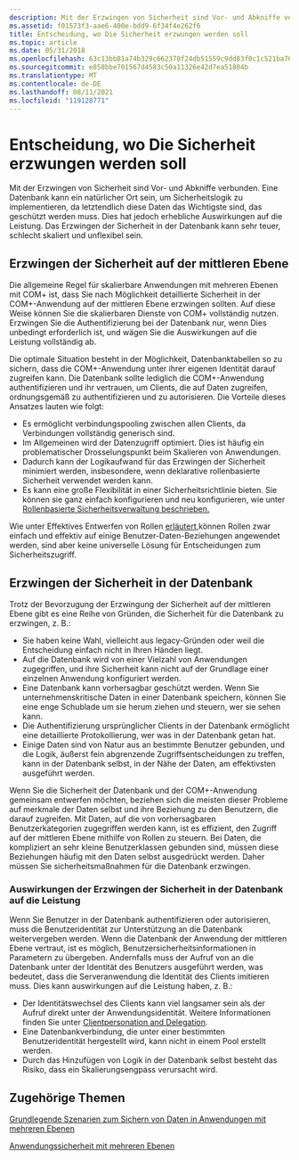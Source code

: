 ```yaml
---
description: Mit der Erzwingen von Sicherheit sind Vor- und Abkniffe verbunden.
ms.assetid: f01573f3-aae6-400e-bdd9-6f34f4e262f6
title: Entscheidung, wo Die Sicherheit erzwungen werden soll
ms.topic: article
ms.date: 05/31/2018
ms.openlocfilehash: 63c13bb81a74b329c662370f24db51559c9dd83f0c1c521ba70dfdcb8be1c813
ms.sourcegitcommit: e858bbe701567d4583c50a11326e42d7ea51804b
ms.translationtype: MT
ms.contentlocale: de-DE
ms.lasthandoff: 08/11/2021
ms.locfileid: "119128771"
---
```

# <a name="deciding-where-to-enforce-security"></a>Entscheidung, wo Die Sicherheit erzwungen werden soll

Mit der Erzwingen von Sicherheit sind Vor- und Abkniffe verbunden. Eine Datenbank kann ein natürlicher Ort sein, um Sicherheitslogik zu implementieren, da letztendlich diese Daten das Wichtigste sind, das geschützt werden muss. Dies hat jedoch erhebliche Auswirkungen auf die Leistung. Das Erzwingen der Sicherheit in der Datenbank kann sehr teuer, schlecht skaliert und unflexibel sein.

## <a name="enforcing-security-in-the-middle-tier"></a>Erzwingen der Sicherheit auf der mittleren Ebene

Die allgemeine Regel für skalierbare Anwendungen mit mehreren Ebenen mit COM+ ist, dass Sie nach Möglichkeit detaillierte Sicherheit in der COM+-Anwendung auf der mittleren Ebene erzwingen sollten. Auf diese Weise können Sie die skalierbaren Dienste von COM+ vollständig nutzen. Erzwingen Sie die Authentifizierung bei der Datenbank nur, wenn Dies unbedingt erforderlich ist, und wägen Sie die Auswirkungen auf die Leistung vollständig ab.

Die optimale Situation besteht in der Möglichkeit, Datenbanktabellen so zu sichern, dass die COM+-Anwendung unter ihrer eigenen Identität darauf zugreifen kann. Die Datenbank sollte lediglich die COM+-Anwendung authentifizieren und ihr vertrauen, um Clients, die auf Daten zugreifen, ordnungsgemäß zu authentifizieren und zu autorisieren. Die Vorteile dieses Ansatzes lauten wie folgt:

-   Es ermöglicht verbindungspooling zwischen allen Clients, da Verbindungen vollständig generisch sind.
-   Im Allgemeinen wird der Datenzugriff optimiert. Dies ist häufig ein problematischer Drosselungspunkt beim Skalieren von Anwendungen.
-   Dadurch kann der Logikaufwand für das Erzwingen der Sicherheit minimiert werden, insbesondere, wenn deklarative rollenbasierte Sicherheit verwendet werden kann.
-   Es kann eine große Flexibilität in einer Sicherheitsrichtlinie bieten. Sie können sie ganz einfach konfigurieren und neu konfigurieren, wie unter [Rollenbasierte Sicherheitsverwaltung beschrieben.](role-based-security-administration.md)

Wie unter Effektives Entwerfen von Rollen [erläutert,](designing-roles-effectively.md)können Rollen zwar einfach und effektiv auf einige Benutzer-Daten-Beziehungen angewendet werden, sind aber keine universelle Lösung für Entscheidungen zum Sicherheitszugriff.

## <a name="enforcing-security-at-the-database"></a>Erzwingen der Sicherheit in der Datenbank

Trotz der Bevorzugung der Erzwingung der Sicherheit auf der mittleren Ebene gibt es eine Reihe von Gründen, die Sicherheit für die Datenbank zu erzwingen, z. B.:

-   Sie haben keine Wahl, vielleicht aus legacy-Gründen oder weil die Entscheidung einfach nicht in Ihren Händen liegt.
-   Auf die Datenbank wird von einer Vielzahl von Anwendungen zugegriffen, und ihre Sicherheit kann nicht auf der Grundlage einer einzelnen Anwendung konfiguriert werden.
-   Eine Datenbank kann vorhersagbar geschützt werden. Wenn Sie unternehmenskritische Daten in einer Datenbank speichern, können Sie eine enge Schublade um sie herum ziehen und steuern, wer sie sehen kann.
-   Die Authentifizierung ursprünglicher Clients in der Datenbank ermöglicht eine detaillierte Protokollierung, wer was in der Datenbank getan hat.
-   Einige Daten sind von Natur aus an bestimmte Benutzer gebunden, und die Logik, äußerst fein abgrenzende Zugriffsentscheidungen zu treffen, kann in der Datenbank selbst, in der Nähe der Daten, am effektivsten ausgeführt werden.

Wenn Sie die Sicherheit der Datenbank und der COM+-Anwendung gemeinsam entwerfen möchten, beziehen sich die meisten dieser Probleme auf merkmale der Daten selbst und ihre Beziehung zu den Benutzern, die darauf zugreifen. Mit Daten, auf die von vorhersagbaren Benutzerkategorien zugegriffen werden kann, ist es effizient, den Zugriff auf der mittleren Ebene mithilfe von Rollen zu steuern. Bei Daten, die kompliziert an sehr kleine Benutzerklassen gebunden sind, müssen diese Beziehungen häufig mit den Daten selbst ausgedrückt werden. Daher müssen Sie sicherheitsmaßnahmen für die Datenbank erzwingen.

### <a name="performance-implications-of-enforcing-security-at-the-database"></a>Auswirkungen der Erzwingen der Sicherheit in der Datenbank auf die Leistung

Wenn Sie Benutzer in der Datenbank authentifizieren oder autorisieren, muss die Benutzeridentität zur Unterstützung an die Datenbank weitervergeben werden. Wenn die Datenbank der Anwendung der mittleren Ebene vertraut, ist es möglich, Benutzersicherheitsinformationen in Parametern zu übergeben. Andernfalls muss der Aufruf von an die Datenbank unter der Identität des Benutzers ausgeführt werden, was bedeutet, dass die Serveranwendung die Identität des Clients imitieren muss. Dies kann auswirkungen auf die Leistung haben, z. B.:

-   Der Identitätswechsel des Clients kann viel langsamer sein als der Aufruf direkt unter der Anwendungsidentität. Weitere Informationen finden Sie unter [Clientpersonation and Delegation](client-impersonation-and-delegation.md).
-   Eine Datenbankverbindung, die unter einer bestimmten Benutzeridentität hergestellt wird, kann nicht in einem Pool erstellt werden.
-   Durch das Hinzufügen von Logik in der Datenbank selbst besteht das Risiko, dass ein Skalierungsengpass verursacht wird.

## <a name="related-topics"></a>Zugehörige Themen

<dl> <dt>

[Grundlegende Szenarien zum Sichern von Daten in Anwendungen mit mehreren Ebenen](basic-scenarios-for-securing-data-in-multi-tier-applications.md)
</dt> <dt>

[Anwendungssicherheit mit mehreren Ebenen](multi-tier-application-security.md)
</dt> </dl>

 

 



